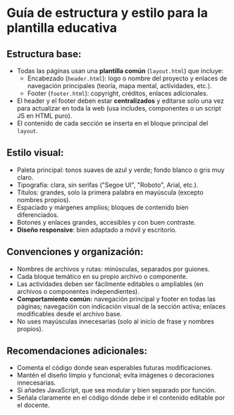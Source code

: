 # Guía de estructura y estilo para la plantilla educativa

## Estructura base:
- Todas las páginas usan una **plantilla común** (`layout.html`) que incluye:
  - Encabezado (`header.html`): logo o nombre del proyecto y enlaces de navegación principales (teoría, mapa mental, actividades, etc.).
  - Footer (`footer.html`): copyright, créditos, enlaces adicionales.
- El header y el footer deben estar **centralizados** y editarse solo una vez para actualizar en toda la web (usa includes, componentes o un script JS en HTML puro).
- El contenido de cada sección se inserta en el bloque principal del `layout`.

## Estilo visual:
- Paleta principal: tonos suaves de azul y verde; fondo blanco o gris muy claro.
- Tipografía: clara, sin serifas ("Segoe UI", "Roboto", Arial, etc.).
- Títulos: grandes, solo la primera palabra en mayúscula (excepto nombres propios).
- Espaciado y márgenes amplios; bloques de contenido bien diferenciados.
- Botones y enlaces grandes, accesibles y con buen contraste.
- **Diseño responsive**: bien adaptado a móvil y escritorio.

## Convenciones y organización:
- Nombres de archivos y rutas: minúsculas, separados por guiones.
- Cada bloque temático en su propio archivo o componente.
- Las actividades deben ser fácilmente editables o ampliables (en archivos o componentes independientes).
- **Comportamiento común:** navegación principal y footer en todas las páginas; navegación con indicación visual de la sección activa; enlaces modificables desde el archivo base.
- No uses mayúsculas innecesarias (solo al inicio de frase y nombres propios).

## Recomendaciones adicionales:
- Comenta el código donde sean esperables futuras modificaciones.
- Mantén el diseño limpio y funcional; evita imágenes o decoraciones innecesarias.
- Si añades JavaScript, que sea modular y bien separado por función.
- Señala claramente en el código dónde debe ir el contenido editable por el docente.